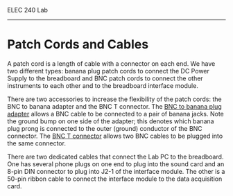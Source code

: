 ELEC 240 Lab

------------------------------------------------------------------------

Patch Cords and Cables
======================

A patch cord is a length of cable with a connector on each end. We have two
different types: banana plug patch cords to connect the DC Power Supply to the
breadboard and BNC patch cords to connect the other instruments to each other
and to the breadboard interface module.

There are two accessories to increase the flexibility of the patch cords: the
BNC to banana adapter and the BNC T connector. The [BNC to banana plug
adapter](../misc_images/#banana-adapter) allows a BNC cable to be connected to a
pair of banana jacks. Note the ground bump on one side of the adapter; this
denotes which banana plug prong is connected to the outer (ground) conductor of
the BNC connector. The [BNC T connector](../misc_images/#bnc-t) allows two BNC
cables to be plugged into the same connector.

There are two dedicated cables that connect the Lab PC to the breadboard. One
has several phone plugs on one end to plug into the sound card and an 8-pin DIN
connector to plug into J2-1 of the interface module. The other is a 50-pin
ribbon cable to connect the interface module to the data acquisition card.
